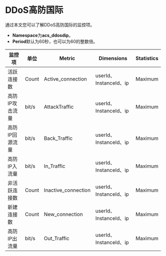 # DDoS高防国际

通过本文您可以了解DDoS高防国际的监控项。

-   **Namespace**为**acs\_ddosdip**。
-   **Period**默认为60秒，也可以为60的整数倍。

|监控项|单位|Metric|Dimensions|Statistics|
|---|--|------|----------|----------|
|活跃连接数|Count|Active\_connection|userId、InstanceId、ip|Maximum|
|高防IP攻击流量|bit/s|AttackTraffic|userId、InstanceId、ip|Maximum|
|高防IP回源流量|bit/s|Back\_Traffic|userId、InstanceId、ip|Maximum|
|高防IP入流量|bit/s|In\_Traffic|userId、InstanceId、ip|Maximum|
|非活跃连接数|Count|Inactive\_connection|userId、InstanceId、ip|Maximum|
|新建连接数|Count|New\_connection|userId、InstanceId、ip|Maximum|
|高防IP出流量|bit/s|Out\_Traffic|userId、InstanceId、ip|Maximum|

